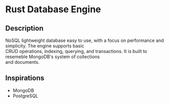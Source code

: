 # Rust Database Engine

## Description
NoSQL lightweight database easy to use, with a focus on performance and simplicity. The engine supports basic  
CRUD operations, indexing, querying, and transactions. It is built to resemeble MongoDB's system of collections  
and documents.

## Inspirations
- MongoDB
- PostgreSQL
